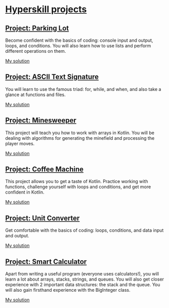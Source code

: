 # [Hyperskill projects](https://hyperskill.org/)

## [Project: Parking Lot](https://hyperskill.org/projects/75)

Become confident with the basics of coding: console input and output, loops, and conditions. You will also learn how to use lists and perform different operations on them.

[My solution](https://github.com/intulion/hyperskill/blob/master/ParkingLot.kt)

## [Project: ASCII Text Signature](https://hyperskill.org/projects/71)

You will learn to use the famous triad: for, while, and when, and also take a glance at functions and files.

[My solution](https://github.com/intulion/hyperskill/blob/master/ASCII.kt)

## [Project: Minesweeper](https://hyperskill.org/projects/8)

This project will teach you how to work with arrays in Kotlin. You will be dealing with algorithms for generating the minefield and processing the player moves.

[My solution](https://github.com/intulion/hyperskill/blob/master/Minesweeper.kt)

## [Project: Coffee Machine](https://hyperskill.org/projects/67)

This project allows you to get a taste of Kotlin. Practice working with functions, challenge yourself with loops and conditions, and get more confident in Kotlin.

[My solution](https://github.com/intulion/hyperskill/blob/master/CoffeeMachine.kt)

## [Project: Unit Converter](https://hyperskill.org/projects/70)

Get comfortable with the basics of coding: loops, conditions, and data input and output.

[My solution](https://github.com/intulion/hyperskill/blob/master/UnitConverter.kt)

## [Project: Smart Calculator](https://hyperskill.org/projects/88)

Apart from writing a useful program (everyone uses calculators!), you will learn a lot about arrays, stacks, strings, and queues. You will also get closer experience with 2 important data structures: the stack and the queue. You will also gain firsthand experience with the BigInteger class.

[My solution](https://github.com/intulion/hyperskill/blob/master/SmartCalculator.kt)
